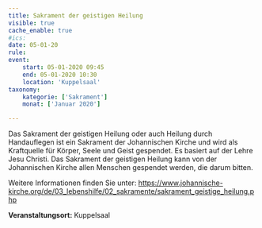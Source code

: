 ```yaml
---
title: Sakrament der geistigen Heilung
visible: true
cache_enable: true
#ics: 
date: 05-01-20
rule: 
event:
	start: 05-01-2020 09:45
	end: 05-01-2020 10:30
	location: 'Kuppelsaal'
taxonomy:
	kategorie: ['Sakrament']
	monat: ['Januar 2020']

---
```

Das Sakrament der geistigen Heilung oder auch Heilung durch Handauflegen ist ein Sakrament der Johannischen Kirche und wird als Kraftquelle für Körper, Seele und Geist gespendet. Es basiert auf der Lehre Jesu Christi. Das Sakrament der geistigen Heilung kann von der Johannischen Kirche allen Menschen gespendet werden, die darum bitten.

Weitere Informationen finden Sie unter:
https://www.johannische-kirche.org/de/03_lebenshilfe/02_sakramente/sakrament_geistige_heilung.php



**Veranstaltungsort:** Kuppelsaal

